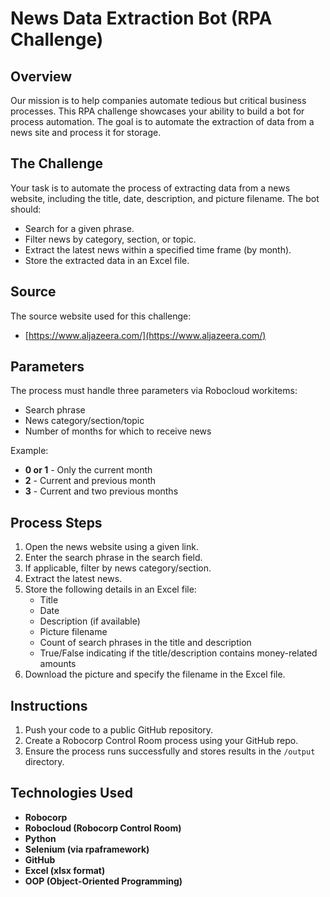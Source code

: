 # **News Data Extraction Bot (RPA Challenge)**

## **Overview**
Our mission is to help companies automate tedious but critical business processes. This RPA challenge showcases your ability to build a bot for process automation. The goal is to automate the extraction of data from a news site and process it for storage.

## **The Challenge**
Your task is to automate the process of extracting data from a news website, including the title, date, description, and picture filename. The bot should:
- Search for a given phrase.
- Filter news by category, section, or topic.
- Extract the latest news within a specified time frame (by month).
- Store the extracted data in an Excel file.

## **Source**
The source website used for this challenge:
- [https://www.aljazeera.com/](https://www.aljazeera.com/)

## **Parameters**
The process must handle three parameters via Robocloud workitems:
- Search phrase
- News category/section/topic
- Number of months for which to receive news

Example:
- **0 or 1** - Only the current month
- **2** - Current and previous month
- **3** - Current and two previous months

## **Process Steps**
1. Open the news website using a given link.
2. Enter the search phrase in the search field.
3. If applicable, filter by news category/section.
4. Extract the latest news.
5. Store the following details in an Excel file:
   - Title
   - Date
   - Description (if available)
   - Picture filename
   - Count of search phrases in the title and description
   - True/False indicating if the title/description contains money-related amounts
6. Download the picture and specify the filename in the Excel file.

## **Instructions**
1. Push your code to a public GitHub repository.
2. Create a Robocorp Control Room process using your GitHub repo.
3. Ensure the process runs successfully and stores results in the `/output` directory.

## **Technologies Used**
- **Robocorp**
- **Robocloud (Robocorp Control Room)**
- **Python**
- **Selenium (via rpaframework)**
- **GitHub**
- **Excel (xlsx format)**
- **OOP (Object-Oriented Programming)**
